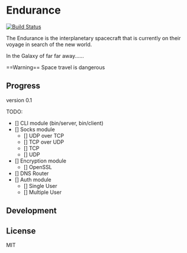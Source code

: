 Endurance
===========

[![Build Status](https://travis-ci.org/williamcspace/endurance.svg?branch=develop)](https://travis-ci.org/williamcspace/endurance)

The Endurance is the interplanetary spacecraft that is currently on their
voyage in search of the new world.

In the Galaxy of far far away......

==Warning== Space travel is dangerous

Progress
--------

version 0.1

TODO:
- [] CLI module (bin/server, bin/client)
- [] Socks module
  - [] UDP over TCP
  - [] TCP over UDP
  - [] TCP
  - [] UDP
- [] Encryption module
  - [] OpenSSL
- [] DNS Router
- [] Auth module
  - [] Single User
  - [] Multiple User

Development
-----------


License
-----------------
MIT